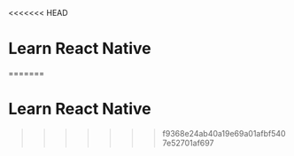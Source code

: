 <<<<<<< HEAD
# Learn React Native
=======
# Learn React Native
>>>>>>> f9368e24ab40a19e69a01afbf5407e52701af697
